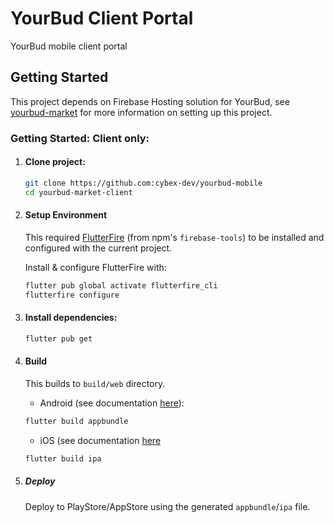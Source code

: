 # YourBud Client Portal

YourBud mobile client portal

## Getting Started

This project depends on Firebase Hosting solution for YourBud, see [yourbud-market](https://github.com/cybex-dev/yourbud-market/blob/main/README.md) for more information on setting up this project.

### Getting Started: Client only:

1. #### Clone project:
    ```bash
    git clone https://github.com:cybex-dev/yourbud-mobile
    cd yourbud-market-client
    ```

2. #### Setup Environment

   This required [FlutterFire](https://firebase.google.com/docs/flutter/setup) (from npm's `firebase-tools`) to be installed and configured with the current project.

   Install & configure FlutterFire with:
    ```bash
    flutter pub global activate flutterfire_cli
    flutterfire configure
    ```

3. #### Install dependencies:
    ```bash
    flutter pub get
    ```

4. #### Build
   This builds to `build/web` directory.

    - Android (see documentation [here](https://flutter.dev/docs/deployment/android)):
    ```bash
    flutter build appbundle
    ```

   - iOS (see documentation [here](https://flutter.dev/docs/deployment/ios)
   ```bash
   flutter build ipa
   ```
5. ##### Deploy
    Deploy to PlayStore/AppStore using the generated `appbundle`/`ipa` file.
   